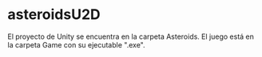 # asteroidsU2D

El proyecto de Unity se encuentra en la carpeta Asteroids.
El juego está en la carpeta Game con su ejecutable ".exe".